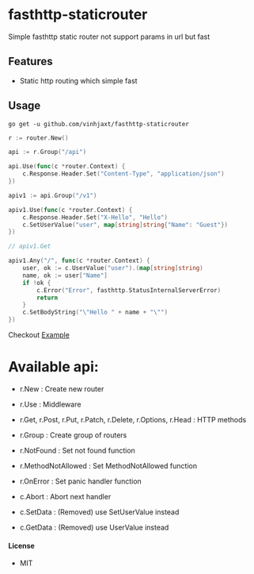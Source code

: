 # fasthttp-staticrouter
Simple fasthttp static router not support params in url but fast

## Features

- Static http routing which simple fast

## Usage
`go get -u github.com/vinhjaxt/fasthttp-staticrouter`

```go
r := router.New()

api := r.Group("/api")

api.Use(func(c *router.Context) {
	c.Response.Header.Set("Content-Type", "application/json")
})

apiv1 := api.Group("/v1")

apiv1.Use(func(c *router.Context) {
	c.Response.Header.Set("X-Hello", "Hello")
	c.SetUserValue("user", map[string]string{"Name": "Guest"})
})

// apiv1.Get

apiv1.Any("/", func(c *router.Context) {
	user, ok := c.UserValue("user").(map[string]string)
	name, ok := user["Name"]
	if !ok {
		c.Error("Error", fasthttp.StatusInternalServerError)
		return
	}
	c.SetBodyString("\"Hello " + name + "\"")
})
```
Checkout [Example](example/main.go)

# Available api:
  - r.New : Create new router
  - r.Use : Middleware
  - r.Get, r.Post, r.Put, r.Patch, r.Delete, r.Options, r.Head : HTTP methods
  - r.Group : Create group of routers
  - r.NotFound : Set not found function
  - r.MethodNotAllowed : Set MethodNotAllowed function
  - r.OnError : Set panic handler function 

  - c.Abort : Abort next handler
  - c.SetData : (Removed) use SetUserValue instead
  - c.GetData : (Removed) use UserValue instead

#### License
- MIT
